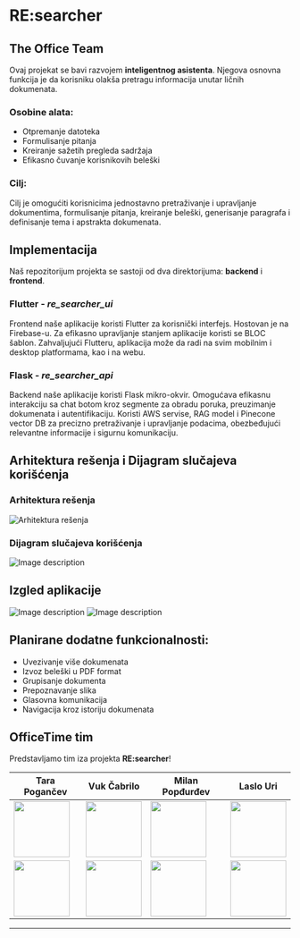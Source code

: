 # RE:searcher
## The Office Team

Ovaj projekat se bavi razvojem **inteligentnog asistenta**. Njegova osnovna funkcija je da korisniku olakša pretragu informacija unutar ličnih dokumenata.

### Osobine alata:

- Otpremanje datoteka
- Formulisanje pitanja
- Kreiranje sažetih pregleda sadržaja
- Efikasno čuvanje korisnikovih beleški

### Cilj:

Cilj je omogućiti korisnicima jednostavno pretraživanje i upravljanje dokumentima, formulisanje pitanja, kreiranje beleški, generisanje paragrafa i definisanje tema i apstrakta dokumenata.

## Implementacija

Naš repozitorijum projekta se sastoji od dva direktorijuma: **backend** i **frontend**.

### Flutter - _re_searcher_ui_

Frontend naše aplikacije koristi Flutter za korisnički interfejs. Hostovan je na Firebase-u. Za efikasno upravljanje stanjem aplikacije koristi se BLOC šablon. Zahvaljujući Flutteru, aplikacija može da radi na svim mobilnim i desktop platformama, kao i na webu.

### Flask - _re_searcher_api_

Backend naše aplikacije koristi Flask mikro-okvir. Omogućava efikasnu interakciju sa chat botom kroz segmente za obradu poruka, preuzimanje dokumenata i autentifikaciju. Koristi AWS servise, RAG model i Pinecone vector DB za precizno pretraživanje i upravljanje podacima, obezbeđujući relevantne informacije i sigurnu komunikaciju.

## Arhitektura rešenja i Dijagram slučajeva korišćenja

### Arhitektura rešenja

<image src="assets/project_architecture.jpg" alt="Arhitektura rešenja">

### Dijagram slučajeva korišćenja

<image src="assets/UseCase.png" alt="Image description">

## Izgled aplikacije

<image src="assets/showcase.gif" alt="Image description">

<image src="assets/Screenshot1.jpg" alt="Image description">

## Planirane dodatne funkcionalnosti:

- Uvezivanje više dokumenata
- Izvoz beleški u PDF format
- Grupisanje dokumenta
- Prepoznavanje slika
- Glasovna komunikacija
- Navigacija kroz istoriju dokumenata

## OfficeTime tim

Predstavljamo tim iza projekta **RE:searcher**!


Tara Pogančev | Vuk Čabrilo | Milan Popđurđev | Laslo Uri
--- | --- | --- | ---
<a href="https://www.linkedin.com/in/tara-pogancev/"><image src="re_searcher_ui/assets/tara.jpg" height="auto" width="100" style="border-radius:0%"></a>|<a href="https://www.linkedin.com/in/vuk-%C4%8Dabrilo-63b369207/"><image src="re_searcher_ui/assets/vuk.jpg" height="auto" width="100" style="border-radius:0%"></a> | <a href="https://www.linkedin.com/in/milan-pop%C4%91ur%C4%91ev/"><image src="re_searcher_ui/assets/milan.jpg" height="auto" width="100" style="border-radius:0%"></a> | <a href="https://www.linkedin.com/in/laslo-uri/"><image src="re_searcher_ui/assets/laslo.jpg" height="auto" width="100" style="border-radius:0%"></a>
<a href="https://www.linkedin.com/in/tara-pogancev/"><image src="assets/TeamMembers/TaraReal.png" height="auto" width="100" style="border-radius:0%"></a>|<a href="https://www.linkedin.com/in/vuk-%C4%8Dabrilo-63b369207/"><image src="assets/TeamMembers/VukReal.png" height="auto" width="100" style="border-radius:0%"></a> | <a href="https://www.linkedin.com/in/milan-pop%C4%91ur%C4%91ev/"><image src="assets/TeamMembers/MilanReal.png" height="auto" width="100" style="border-radius:0%"></a> | <a href="https://www.linkedin.com/in/laslo-uri/"><image src="assets/TeamMembers/LasloReal.png" height="auto" width="100" style="border-radius:0%"></a>

---
